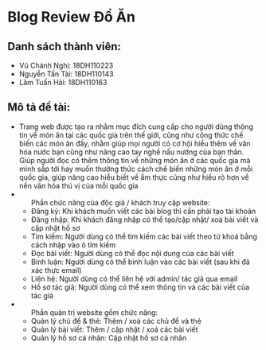 # Blog Review Đồ Ăn

## Danh sách thành viên:

- Vũ Chánh Nghị: 18DH110223
- Nguyễn Tấn Tài: 18DH110143
- Lâm Tuấn Hải: 18DH110163

## Mô tả đề tài:

<ul>
  <li>Trang web được tạo ra nhằm mục đích cung cấp cho người dùng thông tin về món ăn tại các quốc gia trên thế giới, cũng như công thức chế biến các món ăn đấy, nhằm giúp mọi người có cơ hội hiểu thêm về văn hóa nước bạn cũng như nâng cao tay nghề nấu nướng của bạn thân. Giúp người đọc có thêm thông tin về những món ăn ở các quốc gia mà mình sắp tới hay muốn thưởng thức cách chế biến những món ăn ở mỗi quốc gia, giúp nâng cao hiểu biết về ẩm thực cũng như hiểu rõ hơn về nền văn hóa thú vị của mỗi quốc gia</li>
  <li><ul>Phần chức năng của độc giả / khách truy cập website:
  <li>Đăng ký: Khi khách muốn viết các bài blog thì cần phải tạo tài khoản</li>
  <li>Đăng nhập: Khi khách đăng nhập có thể tạo/cập nhật/ xoá bài viết và cập nhật hồ sơ</li>
  <li>Tìm kiếm: Người dùng có thể tìm kiếm các bài viết theo từ khoá bằng cách nhập vào ô tìm kiếm</li>
  <li>Đọc bài viết: Người dùng có thể đọc nội dung của các bài viết</li>
  <li>Bình luận: Người dùng có thể bình luận vào các bài viết (sau khi đã xác thực email)</li>
  <li>Liên hệ: Người dùng có thể liên hệ với admin/ tác giả qua email</li>
  <li>Hồ sơ tác giả: Người dùng có thể xem thông tin và các bài viết của tác giả</li>
  </ul>
  </li>
  <li>
  <ul>Phần quản trị website gồm chức năng:
  <li>Quản lý chủ đề & thẻ: Thêm / xoá các chủ đề và thẻ</li>
  <li>Quản lý bài viết: Thêm / cập nhật / xoá các bài viết</li>
  <li>Quản lý hồ sơ cá nhân: Cập nhật hồ sơ cá nhân</li>
  </ul>
  </li>
</ul>
